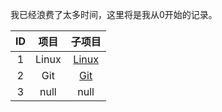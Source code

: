 我已经浪费了太多时间，这里将是我从0开始的记录。


| ID  | 项目           | 子项目  |
|:---:|:-------------:|:------:|
|  1  | Linux         | [Linux](./Linux/) |
|  2  | Git           | [Git](./Git/)     |
|  3  | null          | null              |
